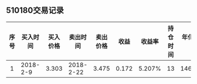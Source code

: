 ## 510180交易记录

|序号|买入时间|买入价格|卖出时间|卖出价格|收益|收益率|持仓时间|年化收益率|
|:--:|----|----|----|----|----|----|----|----|
|1|2018-2-9|3.303|2018-2-22|3.475|0.172|5.207%|13|146.21%|
